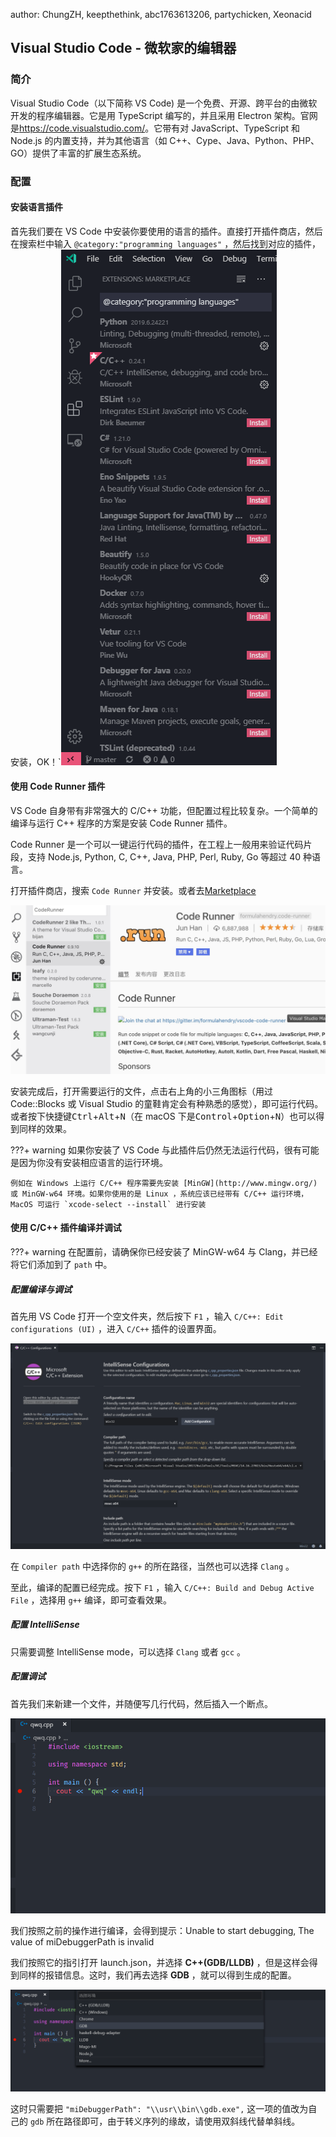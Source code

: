 author: ChungZH, keepthethink, abc1763613206, partychicken, Xeonacid

## Visual Studio Code - 微软家的编辑器

### 简介

Visual Studio Code（以下简称 VS Code) 是一个免费、开源、跨平台的由微软开发的程序编辑器。它是用 TypeScript 编写的，并且采用 Electron 架构。官网是<https://code.visualstudio.com/>。它带有对 JavaScript、TypeScript 和 Node.js 的内置支持，并为其他语言（如 C++、Cype、Java、Python、PHP、GO）提供了丰富的扩展生态系统。

### 配置

#### 安装语言插件

首先我们要在 VS Code 中安装你要使用的语言的插件。直接打开插件商店，然后在搜索栏中输入 `@category:"programming languages"` ，然后找到对应的插件，安装，OK！\`![](./images/editor-vscode2.png)

#### 使用 Code Runner 插件

VS Code 自身带有非常强大的 C/C++ 功能，但配置过程比较复杂。一个简单的编译与运行 C++ 程序的方案是安装 Code Runner 插件。

Code Runner 是一个可以一键运行代码的插件，在工程上一般用来验证代码片段，支持 Node.js, Python, C, C++, Java, PHP, Perl, Ruby, Go 等超过 40 种语言。

打开插件商店，搜索 `Code Runner` 并安装。或者去[Marketplace](https://marketplace.visualstudio.com/items?itemName=formulahendry.code-runner)

![](./images/editor-vscode1.jpg)

安装完成后，打开需要运行的文件，点击右上角的小三角图标（用过 Code::Blocks 或 Visual Studio 的童鞋肯定会有种熟悉的感觉），即可运行代码。或者按下快捷键<kbd>Ctrl</kbd>+<kbd>Alt</kbd>+<kbd>N</kbd>（在 macOS 下是<kbd>Control</kbd>+<kbd>Option</kbd>+<kbd>N</kbd>）也可以得到同样的效果。

???+ warning
    如果你安装了 VS Code 与此插件后仍然无法运行代码，很有可能是因为你没有安装相应语言的运行环境。

    例如在 Windows 上运行 C/C++ 程序需要先安装 [MinGW](http://www.mingw.org/) 或 MinGW-w64 环境。如果你使用的是 Linux ，系统应该已经带有 C/C++ 运行环境，MacOS 可运行 `xcode-select --install` 进行安装

#### 使用 C/C++ 插件编译并调试

???+ warning
    在配置前，请确保你已经安装了 MinGW-w64 与 Clang，并已经将它们添加到了 `path` 中。

##### 配置编译与调试

首先用 VS Code 打开一个空文件夹，然后按下 `F1` ，输入 `C/C++: Edit configurations (UI)` ，进入 `C/C++` 插件的设置界面。

![vscode-1](images/vscode-1.png)

在 `Compiler path` 中选择你的 `g++` 的所在路径，当然也可以选择 `Clang` 。

至此，编译的配置已经完成。按下 `F1` ，输入 `C/C++: Build and Debug Active File` ，选择用 `g++` 编译，即可查看效果。

##### 配置 IntelliSense

只需要调整 IntelliSense mode，可以选择 `Clang` 或者 `gcc` 。

##### 配置调试

首先我们来新建一个文件，并随便写几行代码，然后插入一个断点。

![vscode-2](images/vscode-2.png)

我们按照之前的操作进行编译，会得到提示：Unable to start debugging, The value of miDebuggerPath is invalid

我们按照它的指引打开 launch.json，并选择 **C++(GDB/LLDB)** ，但是这样会得到同样的报错信息。这时，我们再去选择 **GDB** ，就可以得到生成的配置。

![vscode-3](images/vscode-3.png)

这时只需要把 `"miDebuggerPath": "\\usr\\bin\\gdb.exe",` 这一项的值改为自己的 `gdb` 所在路径即可，由于转义序列的缘故，请使用双斜线代替单斜线。
